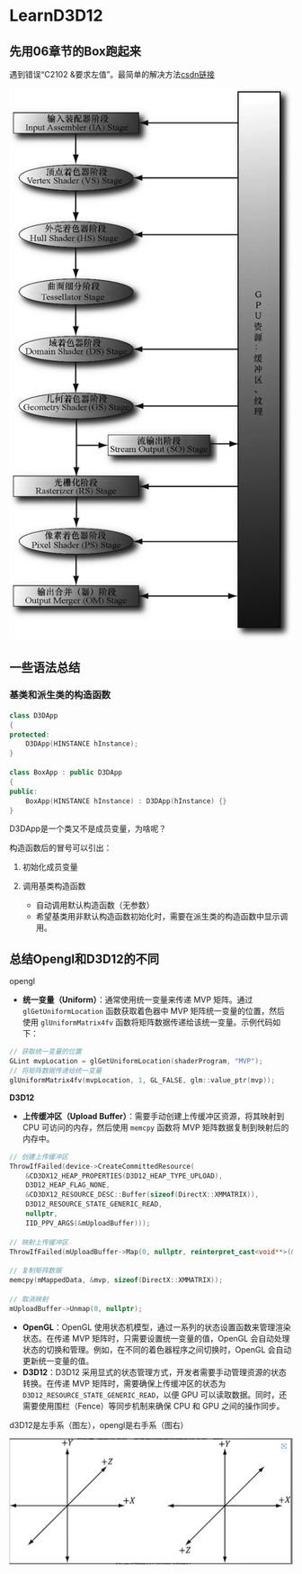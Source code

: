 # LearnD3D12

## 先用06章节的Box跑起来

遇到错误“C2102 &要求左值”。最简单的解决方法[csdn链接](https://blog.csdn.net/WhoisPo/article/details/112689870)



![image-20250226135717861](./pictures/image-20250226135717861.png)

## 一些语法总结

### 基类和派生类的构造函数

```c++
class D3DApp
{
protected:
    D3DApp(HINSTANCE hInstance);
}

class BoxApp : public D3DApp
{
public:
    BoxApp(HINSTANCE hInstance) : D3DApp(hInstance) {}
}
```

D3DApp是一个类又不是成员变量，为啥呢？

构造函数后的冒号可以引出：

1. 初始化成员变量

2. 调用基类构造函数

   - 自动调用默认构造函数（无参数）
   - 希望基类用非默认构造函数初始化时，需要在派生类的构造函数中显示调用。

   



## 总结Opengl和D3D12的不同

opengl

- **统一变量（Uniform）**：通常使用统一变量来传递 MVP 矩阵。通过 `glGetUniformLocation` 函数获取着色器中 MVP 矩阵统一变量的位置，然后使用 `glUniformMatrix4fv` 函数将矩阵数据传递给该统一变量。示例代码如下：

```C++
// 获取统一变量的位置
GLint mvpLocation = glGetUniformLocation(shaderProgram, "MVP");
// 将矩阵数据传递给统一变量
glUniformMatrix4fv(mvpLocation, 1, GL_FALSE, glm::value_ptr(mvp));
```

**D3D12**

- **上传缓冲区（Upload Buffer）**：需要手动创建上传缓冲区资源，将其映射到 CPU 可访问的内存，然后使用 `memcpy` 函数将 MVP 矩阵数据复制到映射后的内存中。

```C++
// 创建上传缓冲区
ThrowIfFailed(device->CreateCommittedResource(
    &CD3DX12_HEAP_PROPERTIES(D3D12_HEAP_TYPE_UPLOAD),
    D3D12_HEAP_FLAG_NONE,
    &CD3DX12_RESOURCE_DESC::Buffer(sizeof(DirectX::XMMATRIX)),
    D3D12_RESOURCE_STATE_GENERIC_READ,
    nullptr,
    IID_PPV_ARGS(&mUploadBuffer)));

// 映射上传缓冲区
ThrowIfFailed(mUploadBuffer->Map(0, nullptr, reinterpret_cast<void**>(&mMappedData)));

// 复制矩阵数据
memcpy(mMappedData, &mvp, sizeof(DirectX::XMMATRIX));

// 取消映射
mUploadBuffer->Unmap(0, nullptr);
```





- **OpenGL**：OpenGL 使用状态机模型，通过一系列的状态设置函数来管理渲染状态。在传递 MVP 矩阵时，只需要设置统一变量的值，OpenGL 会自动处理状态的切换和管理。例如，在不同的着色器程序之间切换时，OpenGL 会自动更新统一变量的值。
- **D3D12**：D3D12 采用显式的状态管理方式，开发者需要手动管理资源的状态转换。在传递 MVP 矩阵时，需要确保上传缓冲区的状态为 `D3D12_RESOURCE_STATE_GENERIC_READ`，以便 GPU 可以读取数据。同时，还需要使用围栏（Fence）等同步机制来确保 CPU 和 GPU 之间的操作同步。





d3D12是左手系（图左），opengl是右手系（图右）

![image-20250226113051259](./pictures/image-20250226113051259.png)
